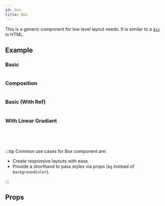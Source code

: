 ```yaml
---
id: box
title: Box
---
```


This is a generic component for low level layout needs. It is similar to a [`div`](https://developer.mozilla.org/en-US/docs/Web/HTML/Element/div) in HTML.

## Example

### Basic

```ComponentSnackPlayer path=primitives,Box,basic.tsx

```

### Composition

```ComponentSnackPlayer path=primitives,Box,composition.tsx

```

### Basic (With Ref)

```ComponentSnackPlayer path=primitives,Box,WithRef.tsx

```

### With Linear Gradiant

```ComponentSnackPlayer path=primitives,Box,LinearGrad.tsx

```

<br/>
<br/>

:::tip Common use cases for Box component are:

- Create responsive layouts with ease.
- Provide a shorthand to pass styles via props (`bg` instead of `backgroundColor`).

:::

## Props

```ComponentPropTable path=primitives,Box,index.tsx showStylingProps=true

```
